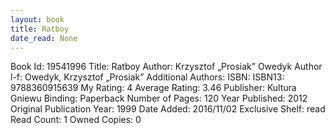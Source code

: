 ```yaml
---
layout: book
title: Ratboy
date_read: None
---
```


Book Id: 19541996
Title: Ratboy
Author: Krzysztof „Prosiak” Owedyk
Author l-f: Owedyk, Krzysztof „Prosiak”
Additional Authors: 
ISBN: 
ISBN13: 9788360915639
My Rating: 4
Average Rating: 3.46
Publisher: Kultura Gniewu
Binding: Paperback
Number of Pages: 120
Year Published: 2012
Original Publication Year: 1999
Date Added: 2016/11/02
Exclusive Shelf: read
Read Count: 1
Owned Copies: 0

